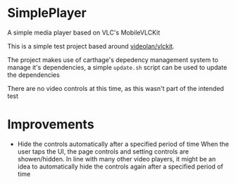 # SimplePlayer

A simple media player based on VLC's MobileVLCKit

This is a simple test project based around [videolan/vlckit](https://github.com/videolan/vlckit).

The project makes use of carthage's depedency management system to manage it's dependencies, a simple `update.sh` script can be used to update the dependencies

There are no video controls at this time, as this wasn't part of the intended test

# Improvements

* Hide the controls automatically after a specified period of time
  When the user taps the UI, the page controls and setting controls are showen/hidden.  In line with many other video players, it might be an idea to automatically hide the controls again after a specified period of time
